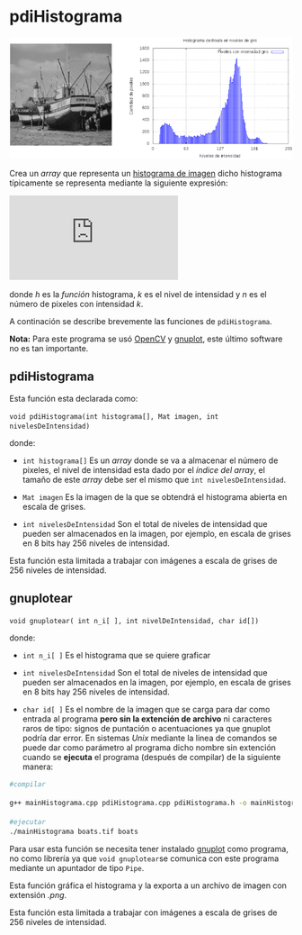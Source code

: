 # pdiHistograma

![demoHistograma](./assets/boats_boats_histograma2.png)

Crea un *array* que representa un [histograma de imagen](https://en.wikipedia.org/wiki/Image_histogram) dicho histograma típicamente se representa mediante la siguiente expresión:

![histograma](https://latex.codecogs.com/gif.latex?h%28k%29%20%3D%20n_k)

donde *h* es la *función* histograma, *k* es el nivel de intensidad y *n* es el número de pixeles con intensidad *k*.

A continación se describe brevemente las funciones de `pdiHistograma`.

**Nota:** Para este programa se usó [OpenCV](https://opencv.org/) y [gnuplot](http://www.gnuplot.info/), este último software no es tan importante.

## pdiHistograma

Esta función esta declarada como:

`void pdiHistograma(int histograma[], Mat imagen, int nivelesDeIntensidad)`

donde:
* `int histograma[]`
Es un *array* donde se va a almacenar el número de pixeles, el nivel de intensidad esta dado por el *índice del array*, el tamaño de este *array* debe ser el mismo que `int nivelesDeIntensidad`.

* `Mat imagen`
Es la imagen de la que se obtendrá el histograma abierta en escala de grises.

* `int nivelesDeIntensidad`
Son el total de niveles de intensidad que pueden ser almacenados en la imagen, por ejemplo, en escala de grises en 8 bits hay 256 niveles de intensidad.

Esta función esta limitada a trabajar con imágenes a escala de grises de 256 niveles de intensidad.

## gnuplotear

`void gnuplotear( int n_i[ ], int nivelDeIntensidad, char id[])`

donde:
* `int n_i[ ]`
Es el histograma que se quiere graficar

* `int nivelesDeIntensidad`
Son el total de niveles de intensidad que pueden ser almacenados en la imagen, por ejemplo, en escala de grises en 8 bits hay 256 niveles de intensidad.

* `char id[ ]`
Es el nombre de la imagen que se carga para dar como entrada al programa **pero sin la extención de archivo** ni caracteres raros de tipo: signos de puntación o acentuaciones ya que gnuplot podría dar error.
En sistemas *Unix* mediante la linea de comandos se puede dar como parámetro al programa dicho nombre sin extención cuando se **ejecuta** el programa (después de compilar) de la siguiente manera:

```bash
#compilar

g++ mainHistograma.cpp pdiHistograma.cpp pdiHistograma.h -o mainHistograma `pkg-config --cflags --libs opencv`

#ejecutar
./mainHistograma boats.tif boats

```

Para usar esta función se necesita tener instalado [gnuplot](http://www.gnuplot.info/) como programa, no como librería ya que `void gnuplotear`se comunica con este programa mediante un apuntador de tipo `Pipe`.

Esta función gráfica el histograma y la exporta a un archivo de imagen con extensión *.png*.

Esta función esta limitada a trabajar con imágenes a escala de grises de 256 niveles de intensidad.
